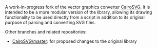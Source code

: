 A work-in-progress fork of the vector graphics converter [CairoSVG](https://github.com/Kozea/CairoSVG/). It is intended to be a more modular version of the library, allowing its drawing functionality to be used directly from a script in addition to its original purpose of parsing and converting SVG files.

Other branches and related repositories:
* [CairoSVG/master](https://github.com/SilverCardioid/CairoSVG/tree/master/): for proposed changes to the original library
